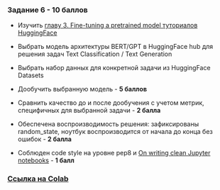 ### Задание 6 - 10 баллов

- Изучить [главу 3. Fine-tuning a pretrained model туториалов HuggingFace](https://huggingface.co/learn/nlp-course/chapter3/1)
- Выбрать модель архитектуры BERT/GPT в HuggingFace hub для решения задач Text Classification / Text Generation
- Выбрать набор данных для конкретной задачи из HuggingFace Datasets
- Дообучить выбранную модель - **5 баллов**
- Сравнить качество до и после дообучения с учетом метрик, специфичных для выбранной задачи - **2 балла**
- Обеспечена воспроизводимость решения: зафиксированы random_state, ноутбук воспроизводится от начала до конца без ошибок - **2 балла**

- Соблюден code style на уровне pep8 и [On writing clean Jupyter notebooks](https://ploomber.io/blog/clean-nbs/)  - **1 балл**

### [Ссылка на Colab](https://drive.google.com/file/d/1mnLrYVbEHCWLjP5dKznXCrAOyIBNmOl5/view?usp=sharing)